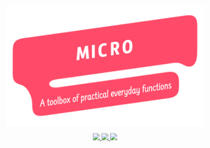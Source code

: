 <p align="center">
  <img src="./.oratory/logo.png" width="460px" />
</p>

<p align="center">
  <a href="https://travis-ci.org/iainreid820/micro">
    <img src="https://img.shields.io/travis/iainreid820/micro/master.svg?style=flat-square" />
  </a>
  <a href="https://codecov.io/gh/iainreid820/micro">
    <img src="https://img.shields.io/codecov/c/github/iainreid820/micro/master.svg?style=flat-square" />
  </a>

  <img src="https://img.shields.io/depfu/iainreid820/micro.svg?style=flat-square" />
</p>
